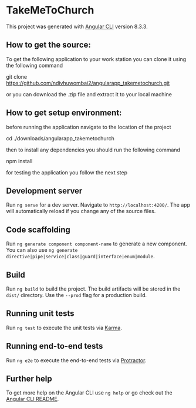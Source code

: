 # TakeMeToChurch

This project was generated with [Angular CLI](https://github.com/angular/angular-cli) version 8.3.3.

## How to get the source:

To get the following application to your work station you can clone it using the following command

git clone https://github.com/ndivhuwombai2/angularapp_takemetochurch.git

or you can download the .zip file and extract it to your local machine

## How to get setup environment:

before running the application navigate to the location of the project

cd ./downloads/angularapp_takemetochurch

then to install any dependencies you should run the following command

npm install

for testing the application you follow the next step

## Development server

Run `ng serve` for a dev server. Navigate to `http://localhost:4200/`. The app will automatically reload if you change any of the source files.

## Code scaffolding

Run `ng generate component component-name` to generate a new component. You can also use `ng generate directive|pipe|service|class|guard|interface|enum|module`.

## Build

Run `ng build` to build the project. The build artifacts will be stored in the `dist/` directory. Use the `--prod` flag for a production build.

## Running unit tests

Run `ng test` to execute the unit tests via [Karma](https://karma-runner.github.io).

## Running end-to-end tests

Run `ng e2e` to execute the end-to-end tests via [Protractor](http://www.protractortest.org/).

## Further help

To get more help on the Angular CLI use `ng help` or go check out the [Angular CLI README](https://github.com/angular/angular-cli/blob/master/README.md).
